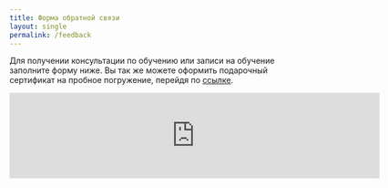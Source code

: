 ```yaml
---
title: Форма обратной связи
layout: single
permalink: /feedback
---
```


Для получении консультации по обучению или записи на обучение заполните форму ниже. Вы так же можете оформить подарочный сертификат на пробное погружение, перейдя по [ссылке](/gifts).

<iframe src="https://forms.yandex.ru/u/6568bec63e9d083f75d8f8eb/?iframe=1" frameborder="0" name="ya-form-6568bec63e9d083f75d8f8eb" width="650"></iframe>

